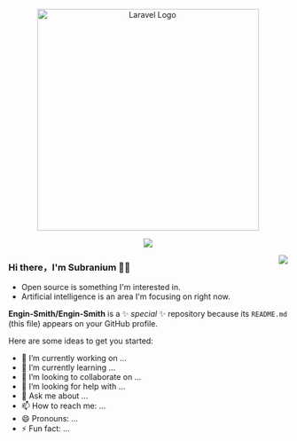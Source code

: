 <p align="center"><a href="https://laravel.com" target="_blank">
  <img src="https://www.canva.com/design/DAF7wCtqHVw/fv7AeAiGHH2TzW0pLEOSBw/edit?utm_content=DAF7wCtqHVw&utm_campaign=designshare&utm_medium=link2&utm_source=sharebutton" width="400" alt="Laravel Logo"></a></p>

<p align="center">
  <img alig src="https://github.com/Engin-Smith/Engin-Smith/smith.png" />
 
</p>

<img align="right" src="https://github-readme-stats.vercel.app/api?username=SuperSupeng&show_icons=true&icon_color=CE1D2D&text_color=718096&bg_color=00000000&hide_title=true&hide_border=true" />

### Hi there，I'm Subranium 🙋‍♂️

- Open source is something I'm interested in.
- Artificial intelligence is an area I'm focusing on right now.

**Engin-Smith/Engin-Smith** is a ✨ _special_ ✨ repository because its `README.md` (this file) appears on your GitHub profile.

Here are some ideas to get you started:

- 🔭 I’m currently working on ...
- 🌱 I’m currently learning ...
- 👯 I’m looking to collaborate on ...
- 🤔 I’m looking for help with ...
- 💬 Ask me about ...
- 📫 How to reach me: ...
- 😄 Pronouns: ...
- ⚡ Fun fact: ...
